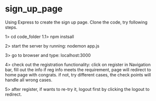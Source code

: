 # sign_up_page
Using Express to create the sign up page.
Clone the code, try following steps.

1> cd code_folder
  1.1> npm instsall

2> start the server by running:
nodemon app.js

3> go to browser and type:
localhost:3000

4> check out the registration functionality:
click on register in Navigation bar,
fill out the info 
if reg info meets the requirement, page will redirect to home page with congrats.
if not, try different cases, the check points will handle all wrong cases.

5> after register, if wants to re-try it, logout first
   by clicking the logout to redirect.
   
